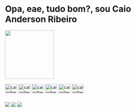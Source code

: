<!-- ### Hi there 👋 -->
<!--
**CaioRibeiroDev/CaioRibeiroDev** is a ✨ _special_ ✨ repository because its `README.md` (this file) appears on your GitHub profile.

Here are some ideas to get you started:

- 🔭 I’m currently working on ...
- 🌱 I’m currently learning ...
- 👯 I’m looking to collaborate on ...
- 🤔 I’m looking for help with ...
- 💬 Ask me about ...
- 📫 How to reach me: ...
- 😄 Pronouns: ...
- ⚡ Fun fact: ...
-->
# Opa, eae, tudo bom?, sou Caio Anderson Ribeiro  

<img height="160em" src="https://github-readme-stats.vercel.app/api/top-langs/?username=caioribeirodev&layout=compact&langs_count=7&theme=dark"/>

</div>
 <div style="display: inline_block;"><br>
 <img align="center" alt="caioribeirodev-JS" height="30" width="40" src="https://cdn.jsdelivr.net/gh/devicons/devicon/icons/javascript/javascript-original.svg">
 <img align="center" alt="caioribeirodev-TS" height="30" width="40" src="https://cdn.jsdelivr.net/gh/devicons/devicon/icons/typescript/typescript-original.svg">
 <img align="center" alt="caioribeirodev-REACT" height="30" width="40" src="https://cdn.jsdelivr.net/gh/devicons/devicon/icons/react/react-original.svg">
 <img align="center" alt="caioribeirodev-NODE" height="30" width="40" src="https://cdn.jsdelivr.net/gh/devicons/devicon/icons/nodejs/nodejs-original.svg">
 <img align="center" alt="caioribeirodev-HTML5" height="30" width="40" src="https://cdn.jsdelivr.net/gh/devicons/devicon/icons/html5/html5-original.svg" />
 <img align="center" alt="caioribeirodev-CSS3" height="30" width="40" src="https://cdn.jsdelivr.net/gh/devicons/devicon/icons/css3/css3-original.svg">
</div>
  
  ##
 
<div>  
  <a href="https://instagram.com/caioribeiro.dev" target="_blank"><img src="https://img.shields.io/badge/-Instagram-%23E4405F?style=for-the-badge&logo=instagram&logoColor=white" target="_blank"></a>
  <a href = "mailto:strikecodeofficial@gmail.com"><img src="https://img.shields.io/badge/-Gmail-%23333?style=for-the-badge&logo=gmail&logoColor=white" target="_blank"></a>
  <a href="https://www.linkedin.com/in/caioribeirodev" target="_blank"><img src="https://img.shields.io/badge/-LinkedIn-%230077B5?style=for-the-badge&logo=linkedin&logoColor=white" target="_blank"></a> 
</div>

<!--  ![Snake animation](https://github.com/CaioRibeiroDev/CaioRibeiroDev/blob/output/github-contribution-grid-snake.svg) -->
